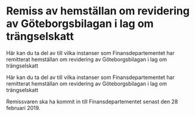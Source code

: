 # Remiss av hemställan om revidering av Göteborgsbilagan i lag om trängselskatt

Här kan du ta del av till vilka instanser som Finansdepartementet har remitterat hemställan om revidering av Göteborgsbilagan i lag om trängselskatt

Här kan du ta del av till vilka instanser som Finansdepartementet har remitterat hemställan om revidering av Göteborgsbilagan i lag om trängselskatt

Remissvaren ska ha kommit in till Finansdepartementet senast den
28 februari 2019.
